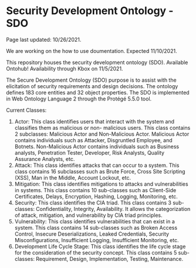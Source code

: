 # Security Development Ontology - SDO
Page last updated: 10/26/2021.

We are working on the how to use doumentation. Expected 11/10/2021.

This repository houses the security development ontology (SDO).
Available Ontohub!
Availability through Kbox on 11/5/2021.

The Secure Development Ontology (SDO) purpose is to assist with the elicitation of security requirements and design decisions. 
The ontology defines 183 core entities and 32 object properties. 
The SDO is implemented in Web Ontology Language 2 through the Protégé 5.5.0 tool. 

Current Classes:
1)	Actor: This class identifies users that interact with the system and classifies them as malicious or non- malicious users. This class contains 2 subclasses: Malicious Actor and Non-Malicious Actor. Malicious Actor contains individuals such as Attacker, Disgruntled Employee, and Botnets. Non-Malicious Actor contains individuals such as Business analysts, Penetration Tester, Developer, Risk Analysts, Quality Assurance Analysts, etc. 
2)	Attack: This class identifies attacks that can occur to a system. This class contains 16 subclasses such as Brute Force, Cross Site Scripting (XSS), Man in the Middle, Account Lockout, etc.
3)	Mitigation: This class identifies mitigations to attacks and vulnerabilities in systems. This class contains 10 sub-classes such as Client-Side Certificates, Delays, Encryption, Hashing, Logging, Monitoring, etc.
4)	Security: This class identifies the CIA triad. This class contains 3 sub-classes: Confidentiality, Integrity, Availability. It allows the categorization of attack, mitigation, and vulnerability by CIA triad principles. 
5)	Vulnerability: This class identifies vulnerabilities that can exist in a system. This class contains 14 sub-classes such as Broken Access Control, Insecure Deserializations, Leaked Credentials, Security Misconfigurations, Insufficient Logging, Insufficient Monitoring, etc.   
6)	Development Life Cycle Stage: This class identifies the life cycle stage for the consideration of the security concept. This class contains 5 sub-classes: Requirement, Design, Implementation, Testing, Maintenance. 
